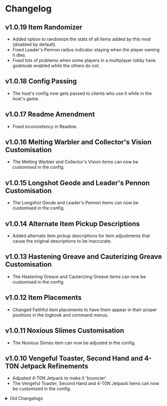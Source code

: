 # Changelog

## v1.0.19 Item Randomizer
- Added option to randomize the stats of all items added by this mod (disabled by default).
- Fixed Leader's Pennon radius indicator staying when the player owning it dies.
- Fixed lots of problems when some players in a multiplayer lobby have godmode enabled while the others do not.

## v1.0.18 Config Passing
- The host's config now gets passed to clients who use it while in the host's game.

## v1.0.17 Readme Amendment
- Fixed inconsistency in Readme.

## v1.0.16 Melting Warbler and Collector's Vision Customisation
- The Melting Warbler and Collector's Vision items can now be customised in the config.

## v1.0.15 Longshot Geode and Leader's Pennon Customisation
- The Longshot Geode and Leader's Pennon items can now be customised in the config.

## v1.0.14 Alternate Item Pickup Descriptions
- Added alternate item pickup descriptions for item adjustments that cause the original descriptions to be inaccurate.

## v1.0.13 Hastening Greave and Cauterizing Greave Customisation
- The Hastening Greave and Cauterizing Greave items can now be customised in the config.

## v1.0.12 Item Placements
- Changed Faithful item placements to have them appear in their proper positions in the logbook and command menus.

## v1.0.11 Noxious Slimes Customisation
- The Noxious Slimes item can now be adjusted in the config.

## v1.0.10 Vengeful Toaster, Second Hand and 4-T0N Jetpack Refinements
- Adjusted 4-T0N Jetpack to make it 'bouncier'.
- The Vengeful Toaster, Second Hand and 4-T0N Jetpack items can now be customised in the config.

<details><summary>Old Changelogs</summary>

## v1.0.9 Copper Gear and Brass Screw Refinements
- Fixed issue with the Copper Gear and Brass Screw sometimes not providing their buffs to the player within the teleporter zone.
- The Copper Gear and Brass Screw items can now be customised in the config.

## v1.0.8 Spacious Umbrella and Drowned Visage Customisation
- The Spacious Umbrella and Drowned Visage items can now be customised in the config.

## v1.0.7 Toggleable Expansion
- Added Faithful content into its own expansion that can be enabled and disabled in the lobby.

## v1.0.6 BepInEx Config
- Replaced config text file with BepInEx config.

## v1.0.5 Warbanner Visual Effect Fix
- Fixed the warbanner temporary visual effect getting yeeted, oops.

## v1.0.4 Modded Spawn Card Conflicts
- Fixed errors with debugging tools when modded spawn cards are created.

## v1.0.3 Readme Swap
- Fixed the readme for the store page.

## v1.0.2 Version Mismatch
- Fixed minor version mismatch issue.

## v1.0.1 Oopsies
- Forgor smth...

## v1.0.0 Release
- Praying I didn't forget anything...

</details>